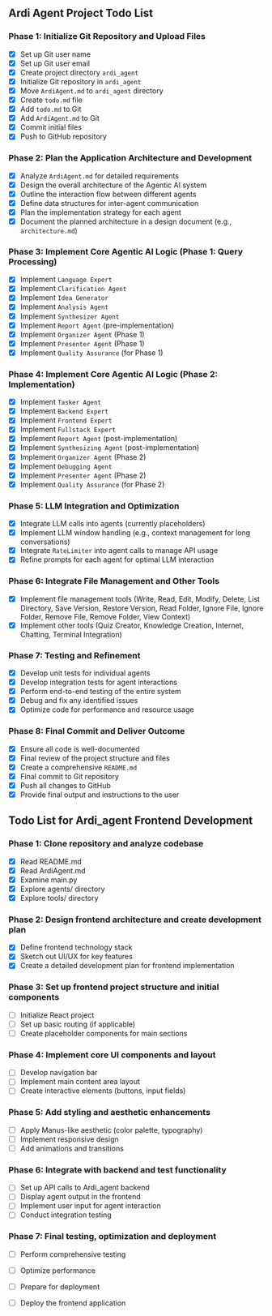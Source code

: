 ## Ardi Agent Project Todo List

### Phase 1: Initialize Git Repository and Upload Files
- [x] Set up Git user name
- [x] Set up Git user email
- [x] Create project directory `ardi_agent`
- [x] Initialize Git repository in `ardi_agent`
- [x] Move `ArdiAgent.md` to `ardi_agent` directory
- [x] Create `todo.md` file
- [x] Add `todo.md` to Git
- [x] Add `ArdiAgent.md` to Git
- [x] Commit initial files
- [x] Push to GitHub repository

### Phase 2: Plan the Application Architecture and Development
- [x] Analyze `ArdiAgent.md` for detailed requirements
- [x] Design the overall architecture of the Agentic AI system
- [x] Outline the interaction flow between different agents
- [x] Define data structures for inter-agent communication
- [x] Plan the implementation strategy for each agent
- [x] Document the planned architecture in a design document (e.g., `architecture.md`)

### Phase 3: Implement Core Agentic AI Logic (Phase 1: Query Processing)
- [x] Implement `Language Expert`
- [x] Implement `Clarification Agent`
- [x] Implement `Idea Generator`
- [x] Implement `Analysis Agent`
- [x] Implement `Synthesizer Agent`
- [x] Implement `Report Agent` (pre-implementation)
- [x] Implement `Organizer Agent` (Phase 1)
- [x] Implement `Presenter Agent` (Phase 1)
- [x] Implement `Quality Assurance` (for Phase 1)

### Phase 4: Implement Core Agentic AI Logic (Phase 2: Implementation)
- [x] Implement `Tasker Agent`
- [x] Implement `Backend Expert`
- [x] Implement `Frontend Expert`
- [x] Implement `Fullstack Expert`
- [x] Implement `Report Agent` (post-implementation)
- [x] Implement `Synthesizing Agent` (post-implementation)
- [x] Implement `Organizer Agent` (Phase 2)
- [x] Implement `Debugging Agent`
- [x] Implement `Presenter Agent` (Phase 2)
- [x] Implement `Quality Assurance` (for Phase 2)

### Phase 5: LLM Integration and Optimization
- [x] Integrate LLM calls into agents (currently placeholders)
- [x] Implement LLM window handling (e.g., context management for long conversations)
- [x] Integrate `RateLimiter` into agent calls to manage API usage
- [x] Refine prompts for each agent for optimal LLM interaction

### Phase 6: Integrate File Management and Other Tools
- [x] Implement file management tools (Write, Read, Edit, Modify, Delete, List Directory, Save Version, Restore Version, Read Folder, Ignore File, Ignore Folder, Remove File, Remove Folder, View Context)
- [x] Implement other tools (Quiz Creator, Knowledge Creation, Internet, Chatting, Terminal Integration)

### Phase 7: Testing and Refinement
- [x] Develop unit tests for individual agents
- [x] Develop integration tests for agent interactions
- [x] Perform end-to-end testing of the entire system
- [x] Debug and fix any identified issues
- [x] Optimize code for performance and resource usage

### Phase 8: Final Commit and Deliver Outcome
- [x] Ensure all code is well-documented
- [x] Final review of the project structure and files
- [x] Create a comprehensive `README.md`
- [x] Final commit to Git repository
- [x] Push all changes to GitHub
- [x] Provide final output and instructions to the user

## Todo List for Ardi_agent Frontend Development

### Phase 1: Clone repository and analyze codebase
- [x] Read README.md
- [x] Read ArdiAgent.md
- [x] Examine main.py
- [x] Explore agents/ directory
- [x] Explore tools/ directory

### Phase 2: Design frontend architecture and create development plan
- [x] Define frontend technology stack
- [x] Sketch out UI/UX for key features
- [x] Create a detailed development plan for frontend implementation

### Phase 3: Set up frontend project structure and initial components
- [ ] Initialize React project
- [ ] Set up basic routing (if applicable)
- [ ] Create placeholder components for main sections

### Phase 4: Implement core UI components and layout
- [ ] Develop navigation bar
- [ ] Implement main content area layout
- [ ] Create interactive elements (buttons, input fields)

### Phase 5: Add styling and aesthetic enhancements
- [ ] Apply Manus-like aesthetic (color palette, typography)
- [ ] Implement responsive design
- [ ] Add animations and transitions

### Phase 6: Integrate with backend and test functionality
- [ ] Set up API calls to Ardi_agent backend
- [ ] Display agent output in the frontend
- [ ] Implement user input for agent interaction
- [ ] Conduct integration testing

### Phase 7: Final testing, optimization and deployment
- [ ] Perform comprehensive testing
- [ ] Optimize performance
- [ ] Prepare for deployment
- [ ] Deploy the frontend application

